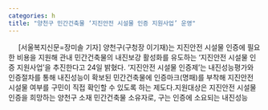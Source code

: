 ```yaml
---
categories: h
title: "양천구 민간건축물 ‘지진안전 시설물 인증 지원사업’ 운영"
---
```

&nbsp;&nbsp;&nbsp;&nbsp; [서울복지신문=장미솔 기자] 양천구(구청장 이기재)는 지진안전 시설물 인증에 필요한 비용을 지원해 관내 민간건축물의 내진보강 활성화를 유도하는 ‘지진안전 시설물 인증 지원사업’을 추진한다고 24일 밝혔다. ‘지진안전 시설물 인증제’는 내진성능평가와 인증절차를 통해 내진성능이 확보된 민간건축물에 인증마크(명패)를 부착해 지진안전 시설물 여부를 구민이 직접 확인할 수 있도록 하는 제도다.지원대상은 지진안전 시설물 인증을 희망하는 양천구 소재 민간건축물 소유자로, 구는 인증에 소요되는 내진성능